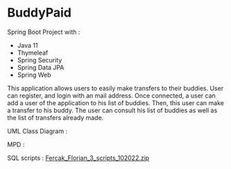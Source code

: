 # BuddyPaid

Spring Boot Project with : 
 - Java 11
 - Thymeleaf
 - Spring Security
 - Spring Data JPA
 - Spring Web
 
This application allows users to easily make transfers to their buddies.
User can register, and login with an mail address.
Once connected, a user can add a user of the application to his list of buddies.
Then, this user can make a transfer to his buddy.
The user can consult his list of buddies as well as the list of transfers already made.

UML Class Diagram :

MPD :

SQL scripts :
[Fercak_Florian_3_scripts_102022.zip](https://github.com/Fercak-Florian/BuddyPaid/files/10275583/Fercak_Florian_3_scripts_102022.zip)
